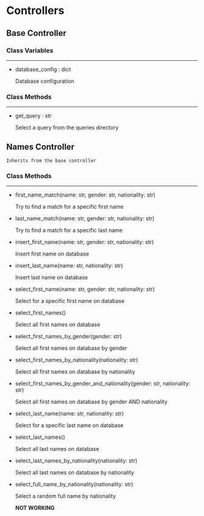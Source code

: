 # Controllers

## Base Controller

### Class Variables
---
* database_config : dict
    <p>Database configuration</p>

### Class Methods
---
* get_query : str
    <p>Select a query from the queries directory</p>

<!-- Start names controller part -->
## Names Controller    
    Inherits from the base controller

### Class Methods
---
* first_name_match(name: str, gender: str, nationality: str)
    <p>Try to find a match for a specific first name</p>
* last_name_match(name: str, gender: str, nationality: str)
    <p>Try to find a match for a specific last name</p>
* insert_first_name(name: str, gender: str, nationality: str)
    <p>Insert first name on database</p>
* insert_last_name(name: str, nationality: str)
    <p>Insert last name on database</p>
* select_first_name(name: str, gender: str, nationality: str)
    <p>Select for a specific first name on database</p>         
* select_first_names()
    <p>Select all first names on database</p>        
* select_first_names_by_gender(gender: str)
    <p>Select all first names on database by gender</p>
* select_first_names_by_nationality(nationality: str)
    <p>Select all first names on database by nationality</p>
* select_first_names_by_gender_and_nationality(gender: str, nationality: str)
    <p>Select all first names on database by gender AND nationality</p>
* select_last_name(name: str, nationality: str)
    <p>Select for a specific last name on database</p>         
* select_last_names()
    <p>Select all last names on database</p>
* select_last_names_by_nationality(nationality: str)
    <p>Select all last names on database by nationality</p>
* select_full_name_by_nationality(nationality: str)
    <p>Select a random full name by nationality</p>
    <p><b>NOT WORKING</b></p>